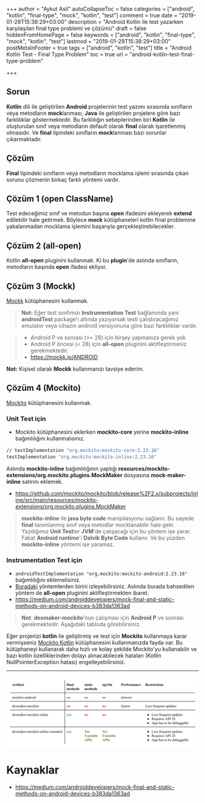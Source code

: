 +++
author = "Aykut Asil"
autoCollapseToc = false
categories = ["android", "kotlin", "final-type", "mock", "kotlin", "test"]
comment = true
date = "2019-01-29T15:38:29+03:00"
description = "Android Kotlin ile test yazarken karşılaşılan final type problemi ve çözümü"
draft = false
hiddenFromHomePage = false
keywords = ["android", "kotlin", "final-type", "mock", "kotlin", "test"]
lastmod = "2019-01-29T15:38:29+03:00"
postMetaInFooter = true
tags = ["android", "kotlin", "test"]
title = "Android Kotlin Test - Final Type Problem"
toc = true
url = "android-kotlin-test-final-type-problem"

+++

## Sorun

**Kotlin** dili ile geliştirilen **Android** projelerinin test yazımı sırasında sınıfların veya metodların **mock**lanması, **Java** ile geliştirilen projelere göre bazı farklılıklar göstermektedir. Bu farklılığın sebeplerinden biri **Kotlin** ile oluşturulan sınıf veya metodların default olarak **final** olarak işaretlenmiş olmasıdır. Ve **final** tipindeki sınıfların **mock**lanması bazı sorunlar çıkarmaktadır.

## Çözüm

**Final** tipindeki sınıfların veya metodların mocklama işlemi sırasında çıkan sorunu çözmenin birkaç farklı yöntemi vardır.

## Çözüm 1 (open ClassName)

Test edeceğimiz sınıf ve metodun başına **open** ifadesini ekleyerek **extend** edilebilir hale getirmek. Böylece **mock** kütüphaneleri kotlin final problemine yakalanmadan mocklama işlemini başarıyla gerçekleştirebilecekler.

## Çözüm 2 (all-open)

Kotlin **all-open** pluginini kullanmak. Ki bu **plugin**'de aslında sınıfların, metodların başında **open** ifadesi ekliyor.

## Çözüm 3 (Mockk)

[Mockk](https://mockk.io/) kütüphanesini kullanmak.

> **Not:** Eğer test sınıfımızı **Instrumentation Test** bağlamında yani **androidTest** package'ı altında yazıyorsak testi çalıştıracağımız emulator veya cihazın android versiyonuna göre bazı farklılıklar vardır.

> - Android P ve sonrası (>= 28) için birşey yapmanıza gerek yok
> - Android P öncesi (< 28) için **all-open** pluginini aktifleştirmeniz gerekmektedir.
> - <https://mockk.io/ANDROID>

**Not:** Kişisel olarak **Mockk** kullanmanızı tavsiye ederim. 

## Çözüm 4 (Mockito)

[Mockito](https://site.mockito.org/) kütüphanesini kullanmak.

### **Unit Test için**

- Mockito kütüphanesini eklerken **mockito-core** yerine **mockito-inline** bağımlılığını kullanmalısınız.

```bash
// testImplementation "org.mockito:mockito-core:2.23.16"
testImplementation "org.mockito:mockito-inline:2.23.16"
```

Aslında **mockito-inline** bağımlılığının yaptığı **resources/mockito-extensions/org.mockito.plugins.MockMaker** dosyasına **mock-maker-inline** satırını eklemek.

- <https://github.com/mockito/mockito/blob/release%2F2.x/subprojects/inline/src/main/resources/mockito-extensions/org.mockito.plugins.MockMaker>

> **mockito-inline** ile **java byte code** manipilasyonu sağlanır. Bu sayede **final** tanımlanmış sınıf veya metodlar mocklanabilir hale gelir. Yazdığımız **Unit Test**ler **JVM**'de çalışacağı için bu yöntem işe yarar.
> Fakat **Android runtime**'ı **Dalvik Byte Code** kullanır. Ve bu yüzden **mockito-inline** yöntemi işe yaramaz.

### **Instrumentation Test için**

- `androidTestImplementation "org.mockito:mockito-android:2.23.16"` bağımlılığını eklemelisiniz.
- [Buradaki](https://github.com/mockito/mockito/issues/1082#issuecomment-301646307) yöntemlerden birini izleyebilirsiniz. Aslında burada bahsedilen yöntem de **all-open** pluginini aktifleştirmekten ibaret.
- <https://medium.com/androiddevelopers/mock-final-and-static-methods-on-android-devices-b383da1363ad>

> **Not**: **dexmaker-mockito**'nun çalışması için **Android P** ve sonrası gerekmektedir. Aşağıdaki tabloda görebilirsiniz.

Eğer projenizi **kotlin** ile geliştirmiş ve test için **Mockito** kullanmaya karar vermişseniz [Mockito Kotlin](https://github.com/nhaarman/mockito-kotlin) kütüphanesini kullanmanızda fayda var. Bu kütüphaneyi kullanarak daha hızlı ve kolay şekilde Mockito'yu kullanabilir ve bazı kotlin özelliklerinden dolayı alınacabilecek hataları (Kotlin NullPointerException hatası) engelleyebilirsiniz.

---

![Mockito Benchmark](/img/mockito_benchmark.png "Mockito Benchmark")

# Kaynaklar

- <https://medium.com/androiddevelopers/mock-final-and-static-methods-on-android-devices-b383da1363ad>